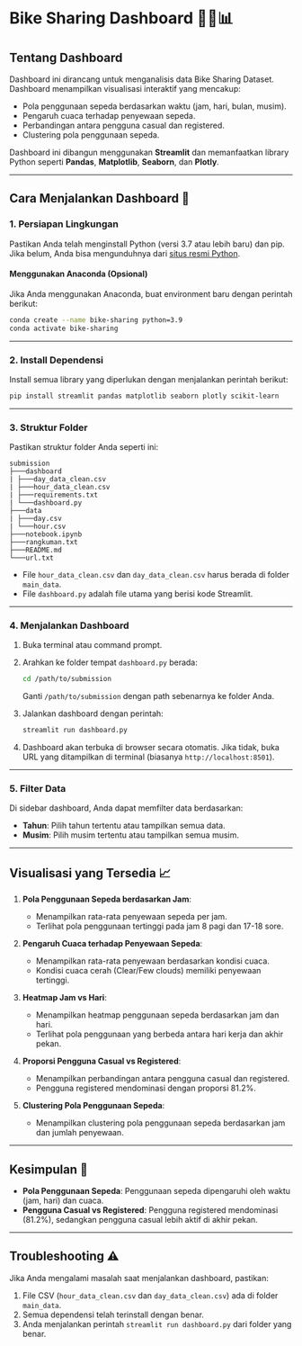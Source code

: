 # Bike Sharing Dashboard 🚴‍♂️📊

## Tentang Dashboard

Dashboard ini dirancang untuk menganalisis data Bike Sharing Dataset. Dashboard menampilkan visualisasi interaktif yang mencakup:

- Pola penggunaan sepeda berdasarkan waktu (jam, hari, bulan, musim).
- Pengaruh cuaca terhadap penyewaan sepeda.
- Perbandingan antara pengguna casual dan registered.
- Clustering pola penggunaan sepeda.

Dashboard ini dibangun menggunakan **Streamlit** dan memanfaatkan library Python seperti **Pandas**, **Matplotlib**, **Seaborn**, dan **Plotly**.

---

## Cara Menjalankan Dashboard 🚀

### 1. **Persiapan Lingkungan**

Pastikan Anda telah menginstall Python (versi 3.7 atau lebih baru) dan pip. Jika belum, Anda bisa mengunduhnya dari [situs resmi Python](https://www.python.org/).

#### **Menggunakan Anaconda (Opsional)**

Jika Anda menggunakan Anaconda, buat environment baru dengan perintah berikut:

```bash
conda create --name bike-sharing python=3.9
conda activate bike-sharing
```

---

### 2. **Install Dependensi**

Install semua library yang diperlukan dengan menjalankan perintah berikut:

```bash
pip install streamlit pandas matplotlib seaborn plotly scikit-learn
```

---

### 3. **Struktur Folder**

Pastikan struktur folder Anda seperti ini:

```
submission
├───dashboard
| ├───day_data_clean.csv
| ├───hour_data_clean.csv
| ├───requirements.txt
| └───dashboard.py
├───data
| ├───day.csv
| └───hour.csv
├───notebook.ipynb
├───rangkuman.txt
├───README.md
└───url.txt
```

- File `hour_data_clean.csv` dan `day_data_clean.csv` harus berada di folder `main_data`.
- File `dashboard.py` adalah file utama yang berisi kode Streamlit.

---

### 4. **Menjalankan Dashboard**

1. Buka terminal atau command prompt.
2. Arahkan ke folder tempat `dashboard.py` berada:

   ```bash
   cd /path/to/submission
   ```

   Ganti `/path/to/submission` dengan path sebenarnya ke folder Anda.

3. Jalankan dashboard dengan perintah:

   ```bash
   streamlit run dashboard.py
   ```

4. Dashboard akan terbuka di browser secara otomatis. Jika tidak, buka URL yang ditampilkan di terminal (biasanya `http://localhost:8501`).

---

### 5. **Filter Data**

Di sidebar dashboard, Anda dapat memfilter data berdasarkan:

- **Tahun**: Pilih tahun tertentu atau tampilkan semua data.
- **Musim**: Pilih musim tertentu atau tampilkan semua musim.

---

## Visualisasi yang Tersedia 📈

1. **Pola Penggunaan Sepeda berdasarkan Jam**:

   - Menampilkan rata-rata penyewaan sepeda per jam.
   - Terlihat pola penggunaan tertinggi pada jam 8 pagi dan 17-18 sore.

2. **Pengaruh Cuaca terhadap Penyewaan Sepeda**:

   - Menampilkan rata-rata penyewaan berdasarkan kondisi cuaca.
   - Kondisi cuaca cerah (Clear/Few clouds) memiliki penyewaan tertinggi.

3. **Heatmap Jam vs Hari**:

   - Menampilkan heatmap penggunaan sepeda berdasarkan jam dan hari.
   - Terlihat pola penggunaan yang berbeda antara hari kerja dan akhir pekan.

4. **Proporsi Pengguna Casual vs Registered**:

   - Menampilkan perbandingan antara pengguna casual dan registered.
   - Pengguna registered mendominasi dengan proporsi 81.2%.

5. **Clustering Pola Penggunaan Sepeda**:
   - Menampilkan clustering pola penggunaan sepeda berdasarkan jam dan jumlah penyewaan.

---

## Kesimpulan 🎯

- **Pola Penggunaan Sepeda**: Penggunaan sepeda dipengaruhi oleh waktu (jam, hari) dan cuaca.
- **Pengguna Casual vs Registered**: Pengguna registered mendominasi (81.2%), sedangkan pengguna casual lebih aktif di akhir pekan.

---

## Troubleshooting ⚠️

Jika Anda mengalami masalah saat menjalankan dashboard, pastikan:

1. File CSV (`hour_data_clean.csv` dan `day_data_clean.csv`) ada di folder `main_data`.
2. Semua dependensi telah terinstall dengan benar.
3. Anda menjalankan perintah `streamlit run dashboard.py` dari folder yang benar.
